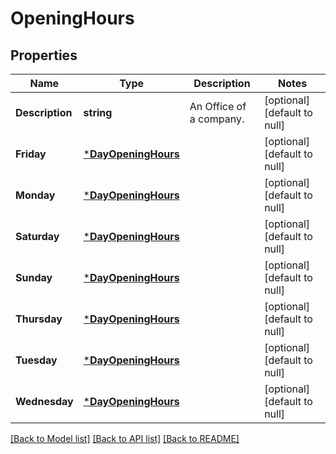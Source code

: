 # OpeningHours

## Properties
Name | Type | Description | Notes
------------ | ------------- | ------------- | -------------
**Description** | **string** | An Office of a company. | [optional] [default to null]
**Friday** | [***DayOpeningHours**](DayOpeningHours.md) |  | [optional] [default to null]
**Monday** | [***DayOpeningHours**](DayOpeningHours.md) |  | [optional] [default to null]
**Saturday** | [***DayOpeningHours**](DayOpeningHours.md) |  | [optional] [default to null]
**Sunday** | [***DayOpeningHours**](DayOpeningHours.md) |  | [optional] [default to null]
**Thursday** | [***DayOpeningHours**](DayOpeningHours.md) |  | [optional] [default to null]
**Tuesday** | [***DayOpeningHours**](DayOpeningHours.md) |  | [optional] [default to null]
**Wednesday** | [***DayOpeningHours**](DayOpeningHours.md) |  | [optional] [default to null]

[[Back to Model list]](../README.md#documentation-for-models) [[Back to API list]](../README.md#documentation-for-api-endpoints) [[Back to README]](../README.md)

